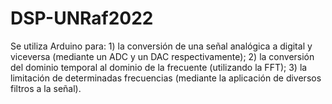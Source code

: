 # DSP-UNRaf2022

Se utiliza Arduino para: 1) la conversión de una señal analógica a digital y viceversa (mediante un ADC y un DAC respectivamente); 2) la conversión del dominio temporal al dominio de la frecuente (utilizando la FFT); 3) la limitación de determinadas frecuencias (mediante la aplicación de diversos filtros a la señal).
